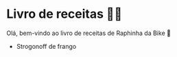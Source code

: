 # Livro de receitas :man_cook:

Olá, bem-vindo ao livro de receitas de Raphinha da Bike :wave:

* Strogonoff de frango

